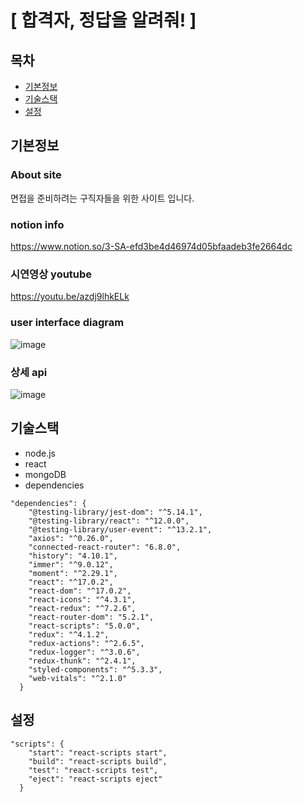 # [ 합격자, 정답을 알려줘! ]

## 목차
* [기본정보](#기본정보)
* [기술스택](#기술스택)
* [설정](#설정)

## 기본정보
### About site
면접을 준비하려는 구직자들을 위한 사이트 입니다.

### notion info
https://www.notion.so/3-SA-efd3be4d46974d05bfaadeb3fe2664dc

### 시연영상 youtube
https://youtu.be/azdj9lhkELk

### user interface diagram
![image](https://user-images.githubusercontent.com/83942678/154436936-dc4d4a3d-5ab9-47cd-b8d9-484bdd2ca146.png)

### 상세 api 
![image](https://user-images.githubusercontent.com/83942678/154225717-9e312ea2-7eb2-4f88-9ccc-62171cb10ab6.png)
	
## 기술스택
* node.js
* react
* mongoDB
* dependencies
```
"dependencies": {
    "@testing-library/jest-dom": "^5.14.1",
    "@testing-library/react": "^12.0.0",
    "@testing-library/user-event": "^13.2.1",
    "axios": "^0.26.0",
    "connected-react-router": "6.8.0",
    "history": "4.10.1",
    "immer": "^9.0.12",
    "moment": "^2.29.1",
    "react": "^17.0.2",
    "react-dom": "^17.0.2",
    "react-icons": "^4.3.1",
    "react-redux": "^7.2.6",
    "react-router-dom": "5.2.1",
    "react-scripts": "5.0.0",
    "redux": "^4.1.2",
    "redux-actions": "^2.6.5",
    "redux-logger": "^3.0.6",
    "redux-thunk": "^2.4.1",
    "styled-components": "^5.3.3",
    "web-vitals": "^2.1.0"
  }
```
	
## 설정
```
"scripts": {
    "start": "react-scripts start",
    "build": "react-scripts build",
    "test": "react-scripts test",
    "eject": "react-scripts eject"
  }
```
